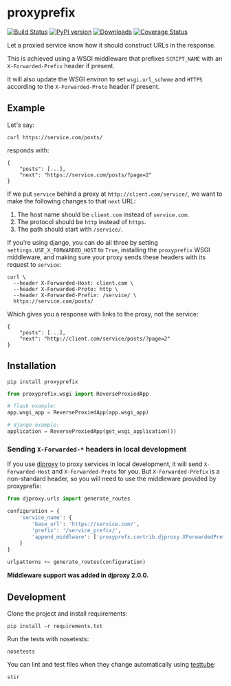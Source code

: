 # proxyprefix
[![Build Status](https://travis-ci.org/yola/proxyprefix.svg?branch=master)](https://travis-ci.org/yola/proxyprefix)
[![PyPI version](https://badge.fury.io/py/proxyprefix.svg)](http://badge.fury.io/py/proxyprefix)
[![Downloads](https://pypip.in/download/proxyprefix/badge.svg?style=flat)](https://pypi.python.org/pypi/proxyprefix/)
[![Coverage Status](https://coveralls.io/repos/yola/proxyprefix/badge.svg?branch=master)](https://coveralls.io/r/yola/proxyprefix?branch=master)

Let a proxied service know how it should construct URLs in the response.

This is achieved using a WSGI middleware that prefixes `SCRIPT_NAME` with an
`X-Forwarded-Prefix` header if present.

It will also update the WSGI environ to set `wsgi.url_scheme` and `HTTPS`
according to the `X-Forwarded-Proto` header if present.

## Example

Let's say:

`curl https://service.com/posts/`

responds with:

```
{
    "posts": [...],
    "next": "https://service.com/posts/?page=2"
}
```

If we put `service` behind a proxy at `http://client.com/service/`, we want to
make the following changes to that `next` URL:

1. The host name should be `client.com` instead of `service.com`.
2. The protocol should be `http` instead of `https`.
3. The path should start with `/service/`.

If you're using django, you can do all three by setting
`settings.USE_X_FORWARDED_HOST` to `True`, installing the `proxyprefix` WSGI
middleware, and making sure your proxy sends these headers with its request to
`service`:

```
curl \
  --header X-Forwarded-Host: client.com \
  --header X-Forwarded-Proto: http \
  --header X-Forwarded-Prefix: /service/ \
  https://service.com/posts/
```

Which gives you a response with links to the proxy, not the service:

```
{
    "posts": [...],
    "next": "http://client.com/service/posts/?page=2"
}
```

## Installation

```
pip install proxyprefix
```

```python
from proxyprefix.wsgi import ReverseProxiedApp

# flask example:
app.wsgi_app = ReverseProxiedApp(app.wsgi_app)

# django example:
application = ReverseProxiedApp(get_wsgi_application())
```

### Sending `X-Forwarded-*` headers in local development

If you use [djproxy](https://github.com/thomasw/djproxy) to proxy services in
local development, it will send `X-Forwarded-Host` and `X-Forwarded-Proto` for
you. But `X-Forwarded-Prefix` is a non-standard header, so you will need to use
the middleware provided by proxyprefix:

```python
from djproxy.urls import generate_routes

configuration = {
    'service_name': {
        'base_url': 'https://service.com/',
        'prefix': '/service_prefix/',
        'append_middlware': ['proxyprefx.contrib.djproxy.XForwardedPrefix']
    }
}

urlpatterns += generate_routes(configuration)
```

**Middleware support was added in djproxy 2.0.0.**

## Development

Clone the project and install requirements:

```
pip install -r requirements.txt
```

Run the tests with nosetests:

```
nosetests
```

You can lint and test files when they change automatically using
[testtube](https://github.com/thomasw/testtube):

```
stir
```
